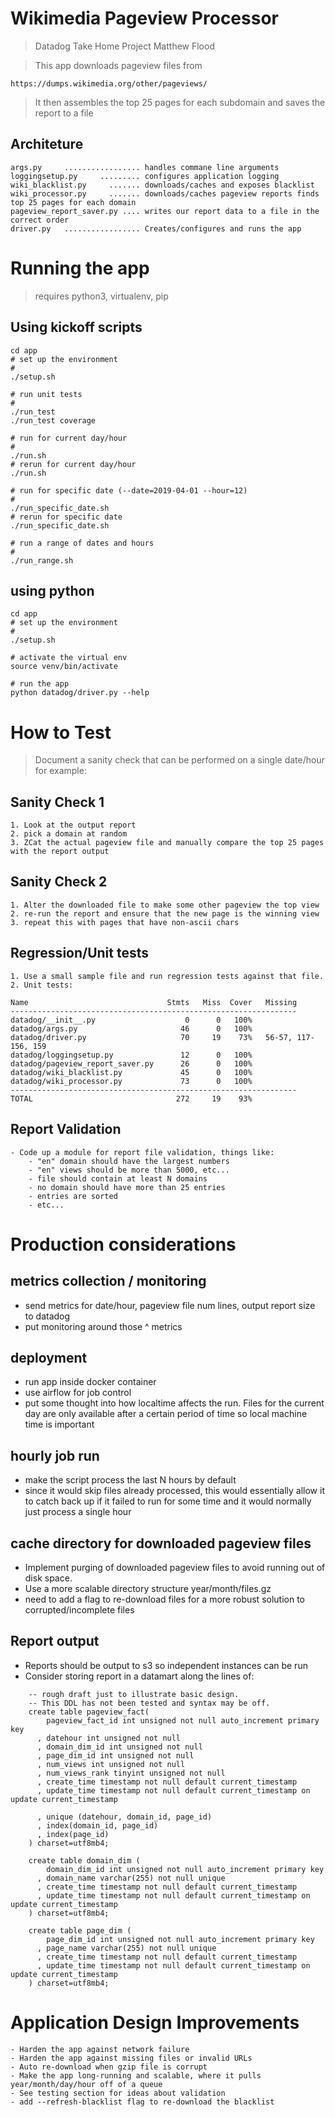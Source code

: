 # Wikimedia Pageview Processor

> Datadog Take Home Project
> Matthew Flood

> This app downloads pageview files from 

    https://dumps.wikimedia.org/other/pageviews/

> It then assembles the top 25 pages for each subdomain
and saves the report to a file

## Architeture

    args.py     ................. handles commane line arguments   
    loggingsetup.py     ......... configures application logging
    wiki_blacklist.py     ....... downloads/caches and exposes blacklist
    wiki_processor.py     ....... downloads/caches pageview reports finds top 25 pages for each domain 
    pageview_report_saver.py .... writes our report data to a file in the correct order
    driver.py   ................. Creates/configures and runs the app


# Running the app

> requires python3, virtualenv, pip


## Using kickoff scripts

```
cd app
# set up the environment
#
./setup.sh

# run unit tests
#
./run_test
./run_test coverage

# run for current day/hour
#
./run.sh
# rerun for current day/hour
./run.sh

# run for specific date (--date=2019-04-01 --hour=12)
#
./run_specific_date.sh
# rerun for specific date
./run_specific_date.sh

# run a range of dates and hours
#
./run_range.sh
```

## using python
```
cd app
# set up the environment
#
./setup.sh

# activate the virtual env
source venv/bin/activate

# run the app
python datadog/driver.py --help

```


# How to Test

> Document a sanity check that can be performed on a single date/hour
for example:

## Sanity Check 1
    1. Look at the output report
    2. pick a domain at random
    3. ZCat the actual pageview file and manually compare the top 25 pages with the report output

## Sanity Check 2
    1. Alter the downloaded file to make some other pageview the top view
    2. re-run the report and ensure that the new page is the winning view
    3. repeat this with pages that have non-ascii chars
    
## Regression/Unit tests

    1. Use a small sample file and run regression tests against that file.
    2. Unit tests:

```
Name                               Stmts   Miss  Cover   Missing
----------------------------------------------------------------
datadog/__init__.py                    0      0   100%
datadog/args.py                       46      0   100%
datadog/driver.py                     70     19    73%   56-57, 117-156, 159
datadog/loggingsetup.py               12      0   100%
datadog/pageview_report_saver.py      26      0   100%
datadog/wiki_blacklist.py             45      0   100%
datadog/wiki_processor.py             73      0   100%
----------------------------------------------------------------
TOTAL                                272     19    93%
```

## Report Validation
    - Code up a module for report file validation, things like:
        - "en" domain should have the largest numbers
        - "en" views should be more than 5000, etc...
        - file should contain at least N domains
        - no domain should have more than 25 entries
        - entries are sorted
        - etc...


# Production considerations

## metrics collection / monitoring

- send metrics for date/hour, pageview file num lines, output report size to datadog
- put monitoring around those ^ metrics

## deployment

- run app inside docker container
- use airflow for job control
- put some thought into how localtime affects the run. Files for the current day are only available after a certain
period of time so local machine time is important

## hourly job run

- make the script process the last N hours by default
- since it would skip files already processed, this would essentially
allow it to catch back up if it failed to run for some time and it would
normally just process a single hour

## cache directory for downloaded pageview files

- Implement purging of downloaded pageview files to avoid running out of disk space.
- Use a more scalable directory structure year/month/files.gz
- need to add a flag to re-download files for a more robust solution to corrupted/incomplete files

## Report output

- Reports should be output to s3 so independent instances can be run
- Consider storing report in a datamart along the lines of:

```{sql}
    -- rough draft just to illustrate basic design.
    -- This DDL has not been tested and syntax may be off.
    create table pageview_fact(
        pageview_fact_id int unsigned not null auto_increment primary key
      , datehour int unsigned not null
      , domain_dim_id int unsigned not null
      , page_dim_id int unsigned not null
      , num_views int unsigned not null
      , num_views_rank tinyint unsigned not null
      , create_time timestamp not null default current_timestamp
      , update_time timestamp not null default current_timestamp on update current_timestamp

      , unique (datehour, domain_id, page_id)
      , index(domain_id, page_id)
      , index(page_id)
    ) charset=utf8mb4;

    create table domain_dim (
        domain_dim_id int unsigned not null auto_increment primary key
      , domain_name varchar(255) not null unique
      , create_time timestamp not null default current_timestamp
      , update_time timestamp not null default current_timestamp on update current_timestamp
    ) charset=utf8mb4;

    create table page_dim (
        page_dim_id int unsigned not null auto_increment primary key
      , page_name varchar(255) not null unique
      , create_time timestamp not null default current_timestamp
      , update_time timestamp not null default current_timestamp on update current_timestamp
    ) charset=utf8mb4;

```

# Application Design Improvements

    - Harden the app against network failure
    - Harden the app against missing files or invalid URLs
    - Auto re-download when gzip file is corrupt
    - Make the app long-running and scalable, where it pulls year/month/day/hour off of a queue
    - See testing section for ideas about validation
    - add --refresh-blacklist flag to re-download the blacklist
